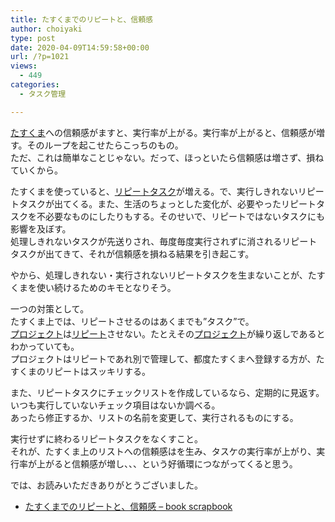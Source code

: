 ```yaml
---
title: たすくまでのリピートと、信頼感
author: choiyaki
type: post
date: 2020-04-09T14:59:58+00:00
url: /?p=1021
views:
  - 449
categories:
  - タスク管理

---
```

[たすくま][1]への信頼感がますと、実行率が上がる。実行率が上がると、信頼感が増す。そのループを起こせたらこっちのもの。  
ただ、これは簡単なことじゃない。だって、ほっといたら信頼感は増さず、損ねていくから。

たすくまを使っていると、[リピートタスク][2]が増える。で、実行しきれないリピートタスクが出てくる。また、生活のちょっとした変化が、必要やったリピートタスクを不必要なものにしたりもする。そのせいで、リピートではないタスクにも影響を及ぼす。  
処理しきれないタスクが先送りされ、毎度毎度実行されずに消されるリピートタスクが出てきて、それが信頼感を損ねる結果を引き起こす。

やから、処理しきれない・実行されないリピートタスクを生まないことが、たすくまを使い続けるためのキモとなりそう。

一つの対策として。  
たすくま上では、リピートさせるのはあくまでも”タスク”で。  
[プロジェクト][3]は[リピート][4]させない。たとえその[プロジェクト][3]が繰り返しであるとわかっていても。  
プロジェクトはリピートであれ別で管理して、都度たすくまへ登録する方が、たすくまのリピートはスッキリする。

また、リピートタスクにチェックリストを作成しているなら、定期的に見返す。いつも実行していないチェック項目はないか調べる。  
あったら修正するか、リストの名前を変更して、実行されるものにする。

実行せずに終わるリピートタスクをなくすこと。  
それが、たすくま上のリストへの信頼感はを生み、タスケの実行率が上がり、実行率が上がると信頼感が増し、、、という好循環につながってくると思う。

では、お読みいただきありがとうございました。

  * [たすくまでのリピートと、信頼感 &#8211; book scrapbook][5]

 [1]: https://scrapbox.io/choiyaki-hondana/%E3%81%9F%E3%81%99%E3%81%8F%E3%81%BE
 [2]: https://scrapbox.io/choiyaki-hondana/%E3%83%AA%E3%83%94%E3%83%BC%E3%83%88%E3%82%BF%E3%82%B9%E3%82%AF
 [3]: https://scrapbox.io/choiyaki-hondana/%E3%83%97%E3%83%AD%E3%82%B8%E3%82%A7%E3%82%AF%E3%83%88
 [4]: https://scrapbox.io/choiyaki-hondana/%E3%83%AA%E3%83%94%E3%83%BC%E3%83%88
 [5]: https://scrapbox.io/choiyaki-hondana/%E3%81%9F%E3%81%99%E3%81%8F%E3%81%BE%E3%81%A7%E3%81%AE%E3%83%AA%E3%83%94%E3%83%BC%E3%83%88%E3%81%A8%E3%80%81%E4%BF%A1%E9%A0%BC%E6%84%9F